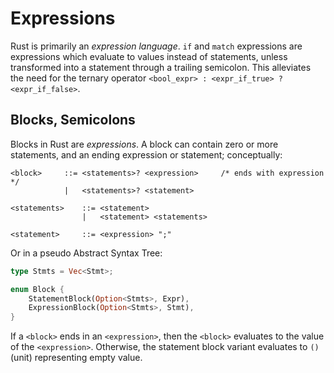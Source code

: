 # Expressions

Rust is primarily an *expression language*. `if` and `match` expressions are
expressions which evaluate to values instead of statements, unless transformed
into a statement through a trailing semicolon. This alleviates the need for the
ternary operator `<bool_expr> : <expr_if_true> ? <expr_if_false>`.

## Blocks, Semicolons

Blocks in Rust are *expressions*. A block can contain zero or more statements,
and an ending expression or statement; conceptually:

```enbf
<block> 	::= <statements>? <expression>     /* ends with expression */
			|   <statements>? <statement>

<statements> 	::= <statement>
				|   <statement> <statements>

<statement> 	::= <expression> ";"
```

Or in a pseudo Abstract Syntax Tree:

```rust
type Stmts = Vec<Stmt>;

enum Block {
	StatementBlock(Option<Stmts>, Expr),
	ExpressionBlock(Option<Stmts>, Stmt),
}
```

If a `<block>` ends in an `<expression>`, then the `<block>` evaluates to the
value of the `<expression>`. Otherwise, the statement block variant evaluates to
`()` (unit) representing empty value.

